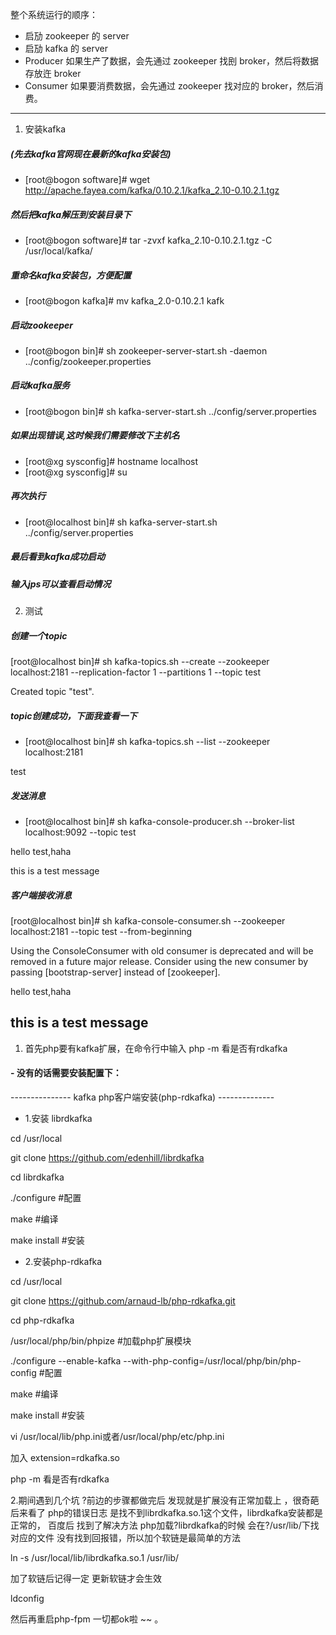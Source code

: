 ﻿整个系统运行的顺序：

- 启劢 zookeeper 的 server
- 启劢 kafka 的 server
- Producer 如果生产了数据，会先通过 zookeeper 找刡 broker，然后将数据存放迕 broker
- Consumer 如果要消费数据，会先通过 zookeeper 找对应的 broker，然后消费。
--------------------- 

1. 安装kafka
##### (先去kafka官网现在最新的kafka安装包)
- 	[root@bogon software]# wget http://apache.fayea.com/kafka/0.10.2.1/kafka_2.10-0.10.2.1.tgz
##### 然后把kafka解压到安装目录下
- 	[root@bogon software]# tar -zvxf kafka_2.10-0.10.2.1.tgz -C /usr/local/kafka/
#####  	重命名kafka安装包，方便配置
- 	[root@bogon kafka]# mv kafka_2.0-0.10.2.1 kafk
#####  	启动zookeeper
- 	[root@bogon bin]# sh zookeeper-server-start.sh -daemon ../config/zookeeper.properties
#####  	启动kafka服务
- 	[root@bogon bin]# sh kafka-server-start.sh ../config/server.properties
#####  	如果出现错误,这时候我们需要修改下主机名
- 	[root@xg sysconfig]# hostname localhost
- 	[root@xg sysconfig]# su
#####  	再次执行
- 	[root@localhost bin]# sh kafka-server-start.sh ../config/server.properties
#####  	最后看到kafka成功启动 
#####   输入jps可以查看启动情况

2. 测试
##### 创建一个topic
[root@localhost bin]# sh kafka-topics.sh --create --zookeeper localhost:2181 --replication-factor 1 --partitions 1 --topic test

Created topic "test".

##### topic创建成功，下面我查看一下

- [root@localhost bin]# sh kafka-topics.sh --list --zookeeper localhost:2181

test

##### 发送消息

- [root@localhost bin]# sh kafka-console-producer.sh --broker-list localhost:9092 --topic test

hello test,haha

this is a test message

##### 客户端接收消息

[root@localhost bin]# sh kafka-console-consumer.sh --zookeeper localhost:2181 --topic test --from-beginning

Using the ConsoleConsumer with old consumer is deprecated and will be removed in a future major release. Consider using the new consumer by passing [bootstrap-server] instead of [zookeeper].

hello test,haha

this is a test message
-----------------------------------------------------------------------

1. 首先php要有kafka扩展，在命令行中输入 php -m  看是否有rdkafka 

#### - 没有的话需要安装配置下：

--------------- kafka php客户端安装(php-rdkafka) --------------
- 1.安装 librdkafka

cd /usr/local

git clone https://github.com/edenhill/librdkafka

cd librdkafka

./configure		#配置

make  #编译

make install  #安装


- 2.安装php-rdkafka

cd /usr/local

git clone https://github.com/arnaud-lb/php-rdkafka.git

cd php-rdkafka

/usr/local/php/bin/phpize  #加载php扩展模块

./configure --enable-kafka --with-php-config=/usr/local/php/bin/php-config
#配置

make  #编译

make install  #安装


vi /usr/local/lib/php.ini或者/usr/local/php/etc/php.ini

加入 extension=rdkafka.so

php -m  看是否有rdkafka


2.期间遇到几个坑 ?前边的步骤都做完后 发现就是扩展没有正常加载上 ，很奇葩 后来看了 php的错误日志 是找不到librdkafka.so.1这个文件，librdkafka安装都是正常的， 百度后 找到了解决方法
php加载?librdkafka的时候 会在?/usr/lib/下找对应的文件 没有找到回报错，所以加个软链是最简单的方法

ln -s /usr/local/lib/librdkafka.so.1 /usr/lib/

加了软链后记得一定 更新软链才会生效

ldconfig

然后再重启php-fpm 一切都ok啦 ~~ 。


